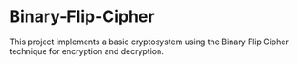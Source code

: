 # Binary-Flip-Cipher
This project implements a basic cryptosystem using the Binary Flip Cipher technique for encryption and decryption.
